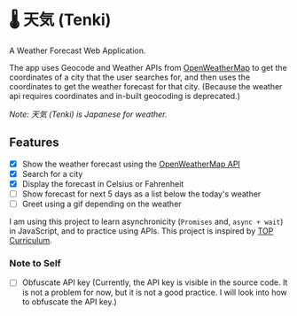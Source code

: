 # 🌡 天気 (Tenki)

A Weather Forecast Web Application.

The app uses Geocode and Weather APIs from [OpenWeatherMap](https://openweathermap.org/api) to get the coordinates of a city that the user searches for, and then uses the coordinates to get the weather forecast for that city.
(Because the weather api requires coordinates and in-built geocoding is deprecated.)

*Note: 天気 (Tenki) is Japanese for weather.*

## Features

- [x] Show the weather forecast using the [OpenWeatherMap API](https://openweathermap.org/api)
- [x] Search for a city
- [x] Display the forecast in Celsius or Fahrenheit
- [ ] Show forecast for next 5 days as a list below the today's weather
- [ ] Greet using a gif depending on the weather

I am using this project to learn asynchronicity (`Promises` and, `async + wait`) in JavaScript, and to practice using APIs.
This project is inspired by [TOP Curriculum](https://www.theodinproject.com/lessons/node-path-javascript-weather-app).

### Note to Self

- [ ] Obfuscate API key (Currently, the API key is visible in the source code. It is not a problem for now, but it is not a good practice. I will look into how to obfuscate the API key.)